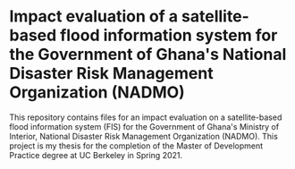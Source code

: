# Impact evaluation of a satellite-based flood information system for the Government of Ghana's National Disaster Risk Management Organization (NADMO)
 This repository contains files for an impact evaluation on a satellite-based flood information system (FIS) for the Government of Ghana's Ministry of Interior, National Disaster Risk Management Organization (NADMO). This project is my thesis for the completion of the Master of Development Practice degree at UC Berkeley in Spring 2021.
